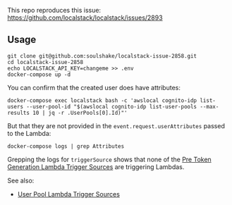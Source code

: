 This repo reproduces this issue: https://github.com/localstack/localstack/issues/2893


## Usage

```
git clone git@github.com:soulshake/localstack-issue-2858.git
cd localstack-issue-2858
echo LOCALSTACK_API_KEY=changeme >> .env
docker-compose up -d
```

You can confirm that the created user does have attributes:
```
docker-compose exec localstack bash -c 'awslocal cognito-idp list-users --user-pool-id "$(awslocal cognito-idp list-user-pools --max-results 10 | jq -r .UserPools[0].Id)"'
```

But that they are not provided in the `event.request.userAttributes` passed to the Lambda:

```
docker-compose logs | grep Attributes
```


Grepping the logs for `triggerSource` shows that none of the [Pre Token Generation Lambda Trigger Sources](https://docs.aws.amazon.com/cognito/latest/developerguide/user-pool-lambda-pre-token-generation.html#user-pool-lambda-pre-token-generation-trigger-source) are triggering Lambdas.

See also:

- [User Pool Lambda Trigger Sources](https://docs.aws.amazon.com/cognito/latest/developerguide/cognito-user-identity-pools-working-with-aws-lambda-triggers.html#cognito-user-identity-pools-working-with-aws-lambda-trigger-sources)
